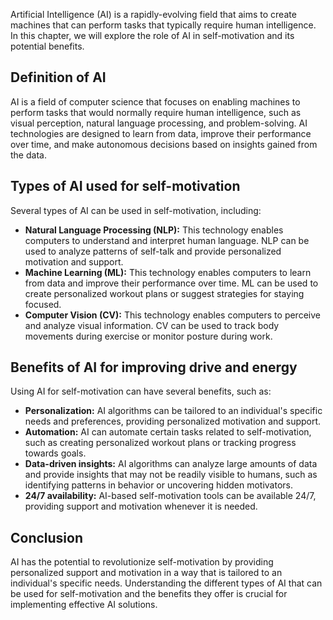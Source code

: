 
Artificial Intelligence (AI) is a rapidly-evolving field that aims to create machines that can perform tasks that typically require human intelligence. In this chapter, we will explore the role of AI in self-motivation and its potential benefits.

Definition of AI
----------------

AI is a field of computer science that focuses on enabling machines to perform tasks that would normally require human intelligence, such as visual perception, natural language processing, and problem-solving. AI technologies are designed to learn from data, improve their performance over time, and make autonomous decisions based on insights gained from the data.

Types of AI used for self-motivation
------------------------------------

Several types of AI can be used in self-motivation, including:

* **Natural Language Processing (NLP):** This technology enables computers to understand and interpret human language. NLP can be used to analyze patterns of self-talk and provide personalized motivation and support.
* **Machine Learning (ML):** This technology enables computers to learn from data and improve their performance over time. ML can be used to create personalized workout plans or suggest strategies for staying focused.
* **Computer Vision (CV):** This technology enables computers to perceive and analyze visual information. CV can be used to track body movements during exercise or monitor posture during work.

Benefits of AI for improving drive and energy
---------------------------------------------

Using AI for self-motivation can have several benefits, such as:

* **Personalization:** AI algorithms can be tailored to an individual's specific needs and preferences, providing personalized motivation and support.
* **Automation:** AI can automate certain tasks related to self-motivation, such as creating personalized workout plans or tracking progress towards goals.
* **Data-driven insights:** AI algorithms can analyze large amounts of data and provide insights that may not be readily visible to humans, such as identifying patterns in behavior or uncovering hidden motivators.
* **24/7 availability:** AI-based self-motivation tools can be available 24/7, providing support and motivation whenever it is needed.

Conclusion
----------

AI has the potential to revolutionize self-motivation by providing personalized support and motivation in a way that is tailored to an individual's specific needs. Understanding the different types of AI that can be used for self-motivation and the benefits they offer is crucial for implementing effective AI solutions.
